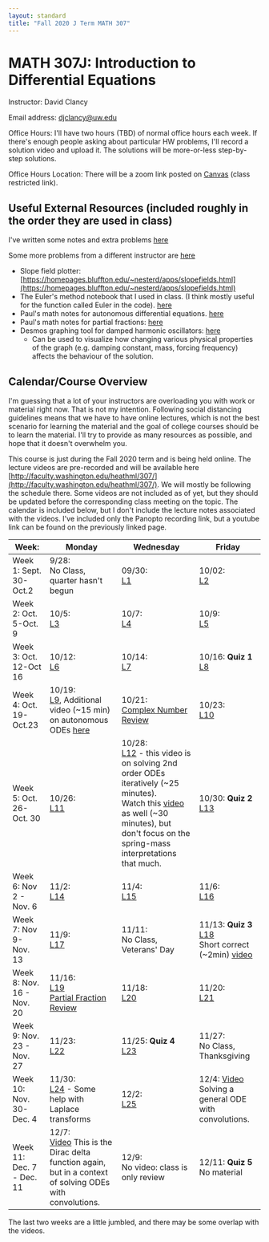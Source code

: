 ```yaml
---
layout: standard
title: "Fall 2020 J Term MATH 307"
---
```


# MATH 307J: Introduction to Differential Equations

Instructor: David Clancy

Email address: djclancy@uw.edu

Office Hours: I'll have two hours (TBD) of normal office hours each week. If there's enough people asking about particular HW problems, I'll record a solution video and upload it. The solutions will be more-or-less step-by-step solutions.

Office Hours Location: There will be a zoom link posted on [Canvas](https://canvas.uw.edu/courses/1400239) (class restricted link).

## Useful External Resources (included roughly in the order they are used in class)

I've written some notes and extra problems [here](../notes/index)

Some more problems from a different instructor are [here](https://drive.google.com/file/d/1t0IWImzrKGWGxqxmO5ZA24goBmXFlt40/view)

- Slope field plotter: [https://homepages.bluffton.edu/~nesterd/apps/slopefields.html](https://homepages.bluffton.edu/~nesterd/apps/slopefields.html)
- The Euler's method notebook that I used in class. (I think mostly useful for the function called Euler in the code). [here](EulersMethod.ipynb)
- Paul's math notes for autonomous differential equations. [here](https://tutorial.math.lamar.edu/Classes/DE/EquilibriumSolutions.aspx)
- Paul's math notes for partial fractions: [here](https://tutorial.math.lamar.edu/Classes/Alg/PartialFractions.aspx)
- Desmos graphing tool for damped harmonic oscillators: [here](https://www.desmos.com/calculator/zsmyky5ggx) 
  - Can be used to visualize how changing various physical properties of the graph (e.g. damping constant, mass, forcing frequency) affects the behaviour of the solution.
## Calendar/Course Overview

I'm guessing that a lot of your instructors are overloading you with work or material right now. That is not my intention. Following social distancing guidelines means that we have to have online lectures, which is not the best scenario for learning the material and the goal of college courses should be to learn the material. I'll try to provide as many resources as possible, and hope that it doesn't overwhelm you. 

This course is just during the Fall 2020 term and is being held online. The lecture videos are pre-recorded and will be available here [http://faculty.washington.edu/heathml/307/](http://faculty.washington.edu/heathml/307/). We will mostly be following the schedule there. Some videos are not included as of yet, but they should be updated before the corresponding class meeting on the topic. The calendar is included below, but I don't include the lecture notes associated with the videos. I've included only the Panopto recording link, but a youtube link can be found on the previously linked page.

| Week:                     | Monday                                                       | Wednesday                                                    | Friday                                                       |
| ------------------------- | ------------------------------------------------------------ | ------------------------------------------------------------ | ------------------------------------------------------------ |
| Week 1: Sept. 30-Oct.2    | 9/28: <br />No Class, quarter hasn't begun                   | 09/30: <br />[L1](https://uw.hosted.panopto.com/Panopto/Pages/Viewer.aspx?id=d7d2681b-9ed6-4c15-8c3f-ab8d011ed79f) | 10/02:<br />[L2](https://uw.hosted.panopto.com/Panopto/Pages/Viewer.aspx?id=f3aed3a5-be72-4e14-87d1-ab8d0122350f) |
| Week 2: Oct. 5-Oct. 9     | 10/5:<br />[L3](https://uw.hosted.panopto.com/Panopto/Pages/Viewer.aspx?id=8cdb7e6d-c5a2-40bb-bc51-ab8d01230b9b) | 10/7:<br />[L4](https://uw.hosted.panopto.com/Panopto/Pages/Viewer.aspx?id=dc963ed3-980d-4ba4-84b8-ab930081346b) | 10/9:<br />[L5](https://uw.hosted.panopto.com/Panopto/Pages/Viewer.aspx?id=23516587-b457-4105-8c3c-ab9401790e7f) |
| Week 3: Oct. 12-Oct 16    | 10/12:<br />[L6](https://uw.hosted.panopto.com/Panopto/Pages/Viewer.aspx?id=37a77813-0a93-4af7-ab72-ab97009c1df0) | 10/14:<br />[L7](https://uw.hosted.panopto.com/Panopto/Pages/Viewer.aspx?id=72ff629a-9f7a-46a0-b8bb-ab9b005b4e73) | 10/16: **Quiz 1**<br />[L8](https://uw.hosted.panopto.com/Panopto/Pages/Viewer.aspx?id=30e21e0c-0979-48fc-9eb5-ab9b0154fdf8) |
| Week 4: Oct. 19-Oct.23    | 10/19:<br />[L9](https://uw.hosted.panopto.com/Panopto/Pages/Viewer.aspx?id=7b41d71d-6b4d-46d1-ac93-aba00098af78), Additional video (~15 min) on autonomous ODEs [here](https://uw.hosted.panopto.com/Panopto/Pages/Viewer.aspx?id=358a6b8d-49da-4a9f-a00d-ac0801249694) | 10/21:<br /> [Complex Number Review](https://uw.hosted.panopto.com/Panopto/Pages/Viewer.aspx?id=b8bf7dde-5e84-47b5-930f-ac10011c4cf5) <br /> | 10/23:<br />[L10](https://uw.hosted.panopto.com/Panopto/Pages/Viewer.aspx?id=2b258b3a-7b3a-4a7b-aeb0-aba300944977) |
| Week 5: Oct. 26-Oct. 30   | 10/26:<br /> [L11](https://uw.hosted.panopto.com/Panopto/Pages/Viewer.aspx?id=cb374f39-d424-484d-83b4-aba300bcacab) | 10/28:<br />[L12](https://uw.hosted.panopto.com/Panopto/Pages/Viewer.aspx?id=c5b934e4-6d28-4b49-8f0d-aba400892e3d) - this video is on solving 2nd order ODEs iteratively (~25 minutes).<br />Watch this [video](https://uw.hosted.panopto.com/Panopto/Pages/Viewer.aspx?id=3779cc03-fe81-432d-81d8-ac10013703db) as well (~30 minutes), but don't focus on the spring-mass interpretations that much. | 10/30: **Quiz 2**<br /> [L13](https://uw.hosted.panopto.com/Panopto/Pages/Viewer.aspx?id=84532390-697f-4802-9f6f-abad009ae759) |
| Week 6: Nov 2 - Nov. 6    | 11/2:<br />[L14](https://uw.hosted.panopto.com/Panopto/Pages/Viewer.aspx?id=d0935e88-b8f7-4279-9e5c-abad0164f50f) | 11/4:<br />[L15](https://uw.hosted.panopto.com/Panopto/Pages/Viewer.aspx?id=b2ffcef0-b19d-4999-9a78-abb100ab4555) | 11/6:<br />[L16](https://uw.hosted.panopto.com/Panopto/Pages/Viewer.aspx?id=b0b219d6-462a-4c7b-a1df-abb200d123a8) |
| Week 7: Nov 9- Nov. 13    | 11/9:<br />[L17](https://uw.hosted.panopto.com/Panopto/Pages/Viewer.aspx?id=1773ef03-7d9a-47a5-b8d4-abb301683321) | 11/11:<br />No Class, Veterans' Day                          | 11/13: **Quiz 3**<br />[L18](https://uw.hosted.panopto.com/Panopto/Pages/Viewer.aspx?id=d7db895f-1568-4f8d-a3fd-abb801351f6e)<br />Short correct (~2min) [video](https://uw.hosted.panopto.com/Panopto/Pages/Viewer.aspx?id=ee250333-b117-4fb3-bd71-abb900b3b3e2) |
| Week 8: Nov. 16 - Nov. 20 | 11/16:<br />[L19](https://uw.hosted.panopto.com/Panopto/Pages/Viewer.aspx?id=7e764f1e-aaa2-4ae2-a608-abba011753d0)<br />[Partial Fraction Review](https://uw.hosted.panopto.com/Panopto/Pages/Viewer.aspx?id=c911a7cf-bfde-42ad-aa1d-abbb0156b893) | 11/18:<br />[L20](https://uw.hosted.panopto.com/Panopto/Pages/Viewer.aspx?id=25b072ce-fadd-4768-bb84-abbb0168ada4) | 11/20:<br />[L21](https://uw.hosted.panopto.com/Panopto/Pages/Viewer.aspx?id=a917ccae-9fae-4c89-8010-abbb015b1bf8) |
| Week 9: Nov. 23 - Nov. 27 | 11/23:<br />[L22](https://uw.hosted.panopto.com/Panopto/Pages/Viewer.aspx?id=810d8ed4-8279-43ba-b632-abc000d82c31) | 11/25: **Quiz 4**<br /> [L23](https://uw.hosted.panopto.com/Panopto/Pages/Viewer.aspx?id=c5545d0c-e485-492e-b2d5-abc201659df8) | 11/27:<br />No Class, Thanksgiving                           |
| Week 10: Nov. 30-Dec. 4   | 11/30:<br />[L24](https://uw.hosted.panopto.com/Panopto/Pages/Viewer.aspx?id=5b7bb68a-025e-4543-a0d1-abc70185f557) - Some help with Laplace transforms | 12/2:<br />[L25](https://uw.hosted.panopto.com/Panopto/Pages/Viewer.aspx?id=d700b841-8263-4d54-8175-abc801174464) | 12/4: [Video](https://uw.hosted.panopto.com/Panopto/Pages/Viewer.aspx?id=9e39a3b3-97a8-4d67-9d13-ac19010436d7) Solving a general ODE with convolutions. |
| Week 11: Dec. 7 - Dec. 11 | 12/7:<br />[Video](https://uw.hosted.panopto.com/Panopto/Pages/Viewer.aspx?id=84101244-73a0-4638-8c92-ac19010fa118) This is the Dirac delta function again, but in a context of solving ODEs with convolutions. | 12/9:<br />No video: class is only review                    | 12/11: **Quiz 5** No material                                |

The last two weeks are a little jumbled, and there may be some overlap with the videos. 

